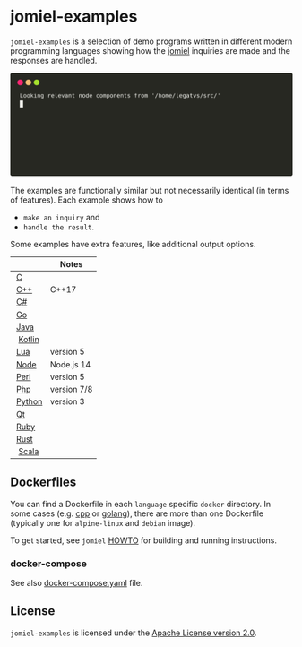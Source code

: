 # jomiel-examples

`jomiel-examples` is a selection of demo programs written in different
modern programming languages showing how the [jomiel] inquiries are made
and the responses are handled.

![Example](./docs/demo.svg)

The examples are functionally similar but not necessarily identical (in
terms of features). Each example shows how to

- `make an inquiry` and
- `handle the result`.

Some examples have extra features, like additional output options.

|                                                                           | Notes       |
| ------------------------------------------------------------------------- | ----------- |
|  [C](https://github.com/guendto/jomiel-examples/blob/master/c)            |             |
|  [C++](https://github.com/guendto/jomiel-examples/blob/master/cpp)        | C++17       |
|  [C#](https://github.com/guendto/jomiel-examples/blob/master/csharp)      |             |
|  [Go](https://github.com/guendto/jomiel-examples/blob/master/golang)      |             |
|  [Java](https://github.com/guendto/jomiel-examples/blob/master/java)      |             |
|  [Kotlin](https://github.com/guendto/jomiel-examples/blob/master/kotlin)  |             |
|  [Lua](https://github.com/guendto/jomiel-examples/blob/master/lua5)       | version 5   |
|  [Node](https://github.com/guendto/jomiel-examples/blob/master/nodejs)    | Node.js 14  |
|  [Perl](https://github.com/guendto/jomiel-examples/blob/master/perl5)     | version 5   |
|  [Php](https://github.com/guendto/jomiel-examples/blob/master/php)        | version 7/8 |
|  [Python](https://github.com/guendto/jomiel-examples/blob/master/python3) | version 3   |
|  [Qt](https://github.com/guendto/jomiel-examples/blob/master/qt)          |             |
|  [Ruby](https://github.com/guendto/jomiel-examples/blob/master/ruby)      |             |
|  [Rust](https://github.com/guendto/jomiel-examples/blob/master/rust)      |             |
|  [Scala](https://github.com/guendto/jomiel-examples/blob/master/scala)    |             |

## Dockerfiles

You can find a Dockerfile in each `language` specific `docker`
directory. In some cases (e.g. [cpp] or [golang]), there are more than
one Dockerfile (typically one for `alpine-linux` and `debian` image).

To get started, see `jomiel` [HOWTO] for building and running
instructions.

### docker-compose

See also [docker-compose.yaml] file.

## License

`jomiel-examples` is licensed under the [Apache License version
2.0][aplv2].

[howto]: https://github.com/guendto/jomiel/blob/master/docs/HOWTO.md#build-and-run-jomiel-in-a-container
[aplv2]: https://www.tldrlegal.com/l/apache2
[jomiel]: https://github.com/guendto/jomiel
[cpp]: https://github.com/guendto/jomiel-examples/blob/master/cpp/docker
[golang]: https://github.com/guendto/jomiel-examples/blob/master/golang/docker
[docker-compose.yaml]: https://github.com/guendto/jomiel-examples/blob/master/docker-compose.yaml
